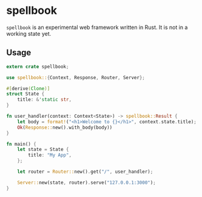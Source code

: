 # spellbook

`spellbook` is an experimental web framework written in Rust. It is not in a working state yet.

## Usage

```rust
extern crate spellbook;

use spellbook::{Context, Response, Router, Server};

#[derive(Clone)]
struct State {
    title: &'static str,
}

fn user_handler(context: Context<State>) -> spellbook::Result {
    let body = format!("<h1>Welcome to {}</h1>", context.state.title);
    Ok(Response::new().with_body(body))
}

fn main() {
    let state = State {
        title: "My App",
    };

    let router = Router::new().get("/", user_handler);

    Server::new(state, router).serve("127.0.0.1:3000");
}
```
